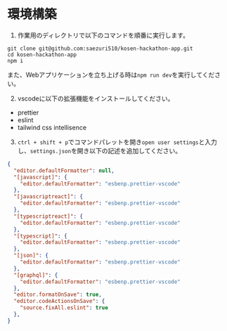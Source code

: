 # 環境構築
1. 作業用のディレクトリで以下のコマンドを順番に実行します。
```shell
git clone git@github.com:saezuri510/kosen-hackathon-app.git
cd kosen-hackathon-app
npm i
```
また、Webアプリケーションを立ち上げる時は`npm run dev`を実行してください。

2. vscodeに以下の拡張機能をインストールしてください。
  - prettier
  - eslint
  - tailwind css intellisence

3. `ctrl + shift + p`でコマンドパレットを開き`open user settings`と入力し、`settings.json`を開き以下の記述を追加してください。
```json
{
  "editor.defaultFormatter": null,
  "[javascript]": {
    "editor.defaultFormatter": "esbenp.prettier-vscode"
  },
  "[javascriptreact]": {
    "editor.defaultFormatter": "esbenp.prettier-vscode"
  },
  "[typescriptreact]": {
    "editor.defaultFormatter": "esbenp.prettier-vscode"
  },
  "[typescript]": {
    "editor.defaultFormatter": "esbenp.prettier-vscode"
  },
  "[json]": {
    "editor.defaultFormatter": "esbenp.prettier-vscode"
  },
  "[graphql]": {
    "editor.defaultFormatter": "esbenp.prettier-vscode"
  },
  "editor.formatOnSave": true,
  "editor.codeActionsOnSave": {
    "source.fixAll.eslint": true
  },
}
```
